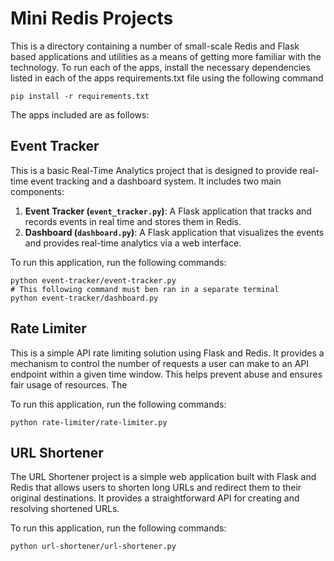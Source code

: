 # Mini Redis Projects
This is a directory containing a number of small-scale Redis and Flask based applications and utilities as a means of
getting more familiar with the technology. To run each of the apps, install the necessary dependencies listed
in each of the apps requirements.txt file using the following command

    pip install -r requirements.txt

The apps included are as follows:

## Event Tracker

This is a basic Real-Time Analytics project that is designed to provide real-time event tracking and a dashboard system. It includes two main components:

1. **Event Tracker (`event_tracker.py`)**: A Flask application that tracks and records events in real time and stores them in Redis.
2. **Dashboard (`dashboard.py`)**: A Flask application that visualizes the events and provides real-time analytics via a web interface.

To run this application, run the following commands:

    python event-tracker/event-tracker.py 
    # This following command must ben ran in a separate terminal
    python event-tracker/dashboard.py

## Rate Limiter

This is a simple API rate limiting solution using Flask and Redis. It provides a mechanism to control the number of requests a user can make to an API endpoint within a given time window. This helps prevent abuse and ensures fair usage of resources. The

To run this application, run the following commands:

    python rate-limiter/rate-limiter.py


## URL Shortener

The URL Shortener project is a simple web application built with Flask and Redis that allows users to shorten long URLs and redirect them to their original destinations. It provides a straightforward API for creating and resolving shortened URLs.

To run this application, run the following commands:

    python url-shortener/url-shortener.py 